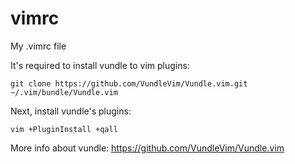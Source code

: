 vimrc
=====

My .vimrc file

It's required to install vundle to vim plugins:

    git clone https://github.com/VundleVim/Vundle.vim.git ~/.vim/bundle/Vundle.vim

Next, install vundle's plugins:

    vim +PluginInstall +qall
 
More info about vundle: https://github.com/VundleVim/Vundle.vim
